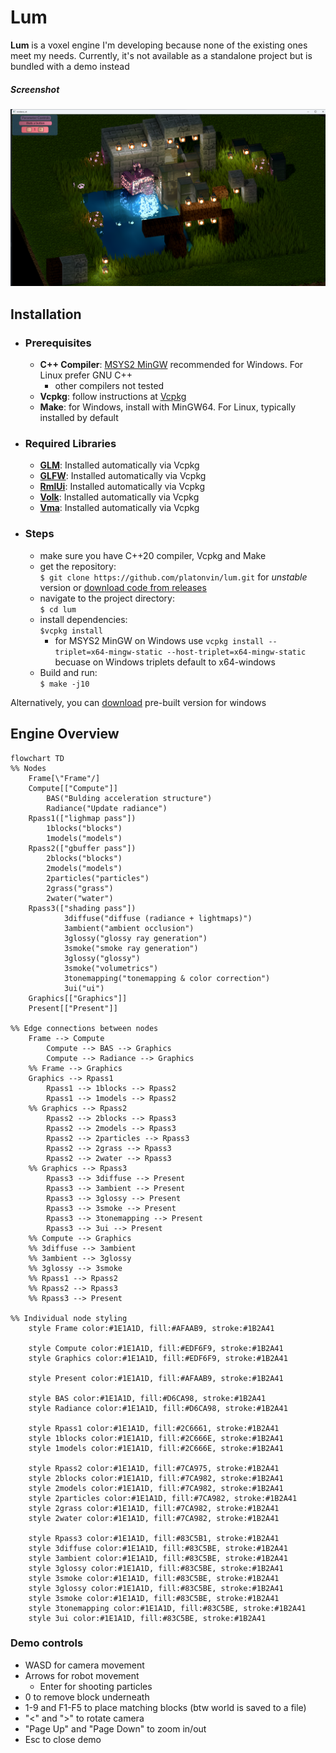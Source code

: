 # Lum
**Lum** is a voxel engine I'm developing because none of the existing ones meet my needs. Currently, it's not available as a standalone project but is bundled with a demo instead

##### Screenshot
![alt text](screenshot_v0.4.png)

## Installation 
- ### Prerequisites
  - **C++ Compiler**: [MSYS2 MinGW](https://www.msys2.org/) recommended for Windows. For Linux prefer GNU C++
    - other compilers not tested
  - **Vcpkg**: follow instructions at [Vcpkg](https://vcpkg.io/en/getting-started)
  - **Make**: for Windows, install with MinGW64. For Linux, typically installed by default
- ### Required Libraries
  - **[GLM](https://github.com/g-truc/glm)**: Installed automatically via Vcpkg
  - **[GLFW](https://www.glfw.org/)**: Installed automatically via Vcpkg
  - **[RmlUi](https://mikke89.github.io/RmlUiDoc/)**: Installed automatically via Vcpkg
  - **[Volk](https://github.com/zeux/volk)**: Installed automatically via Vcpkg
  - **[Vma](https://github.com/GPUOpen-LibrariesAndSDKs/VulkanMemoryAllocator)**: Installed automatically via Vcpkg
- ### Steps  
  - make sure you have C++20 compiler, Vcpkg and Make
  - get the repository: \
`$ git clone https://github.com/platonvin/lum.git` for *unstable* version or [download code from releases](https://github.com/platonvin/lum/releases)     
  - navigate to the project directory:\
`$ cd lum` 
  - install dependencies:\
`$vcpkg install`
    - for MSYS2 MinGW on Windows use `vcpkg install --triplet=x64-mingw-static --host-triplet=x64-mingw-static` becuase on Windows triplets default to x64-windows
  - Build and run:\
`$ make -j10`

Alternatively, you can [download](https://github.com/platonvin/lum/releases) pre-built version for windows

## Engine Overview
```mermaid
flowchart TD
%% Nodes
    Frame[\"Frame"/]
    Compute[["Compute"]]
        BAS("Bulding acceleration structure")
        Radiance("Update radiance")
    Rpass1(["lighmap pass"])
        1blocks("blocks")
        1models("models") 
    Rpass2(["gbuffer pass"])
        2blocks("blocks")
        2models("models") 
        2particles("particles")
        2grass("grass")
        2water("water")
    Rpass3(["shading pass"])
            3diffuse("diffuse (radiance + lightmaps)")
            3ambient("ambient occlusion")
            3glossy("glossy ray generation")
            3smoke("smoke ray generation")
            3glossy("glossy")
            3smoke("volumetrics")
            3tonemapping("tonemapping & color correction")
            3ui("ui")
    Graphics[["Graphics"]]
    Present[["Present"]] 

%% Edge connections between nodes
    Frame --> Compute
        Compute --> BAS --> Graphics
        Compute --> Radiance --> Graphics
    %% Frame --> Graphics
    Graphics --> Rpass1
        Rpass1 --> 1blocks --> Rpass2
        Rpass1 --> 1models --> Rpass2
    %% Graphics --> Rpass2
        Rpass2 --> 2blocks --> Rpass3
        Rpass2 --> 2models --> Rpass3
        Rpass2 --> 2particles --> Rpass3
        Rpass2 --> 2grass --> Rpass3
        Rpass2 --> 2water --> Rpass3
    %% Graphics --> Rpass3
        Rpass3 --> 3diffuse --> Present
        Rpass3 --> 3ambient --> Present
        Rpass3 --> 3glossy --> Present
        Rpass3 --> 3smoke --> Present
        Rpass3 --> 3tonemapping --> Present
        Rpass3 --> 3ui --> Present
    %% Compute --> Graphics
    %% 3diffuse --> 3ambient
    %% 3ambient --> 3glossy
    %% 3glossy --> 3smoke
    %% Rpass1 --> Rpass2
    %% Rpass2 --> Rpass3
    %% Rpass3 --> Present

%% Individual node styling
    style Frame color:#1E1A1D, fill:#AFAAB9, stroke:#1B2A41

    style Compute color:#1E1A1D, fill:#EDF6F9, stroke:#1B2A41
    style Graphics color:#1E1A1D, fill:#EDF6F9, stroke:#1B2A41

    style Present color:#1E1A1D, fill:#AFAAB9, stroke:#1B2A41

    style BAS color:#1E1A1D, fill:#D6CA98, stroke:#1B2A41
    style Radiance color:#1E1A1D, fill:#D6CA98, stroke:#1B2A41

    style Rpass1 color:#1E1A1D, fill:#2C6661, stroke:#1B2A41
    style 1blocks color:#1E1A1D, fill:#2C666E, stroke:#1B2A41
    style 1models color:#1E1A1D, fill:#2C666E, stroke:#1B2A41

    style Rpass2 color:#1E1A1D, fill:#7CA975, stroke:#1B2A41
    style 2blocks color:#1E1A1D, fill:#7CA982, stroke:#1B2A41
    style 2models color:#1E1A1D, fill:#7CA982, stroke:#1B2A41
    style 2particles color:#1E1A1D, fill:#7CA982, stroke:#1B2A41
    style 2grass color:#1E1A1D, fill:#7CA982, stroke:#1B2A41
    style 2water color:#1E1A1D, fill:#7CA982, stroke:#1B2A41

    style Rpass3 color:#1E1A1D, fill:#83C5B1, stroke:#1B2A41
    style 3diffuse color:#1E1A1D, fill:#83C5BE, stroke:#1B2A41
    style 3ambient color:#1E1A1D, fill:#83C5BE, stroke:#1B2A41
    style 3glossy color:#1E1A1D, fill:#83C5BE, stroke:#1B2A41
    style 3smoke color:#1E1A1D, fill:#83C5BE, stroke:#1B2A41
    style 3glossy color:#1E1A1D, fill:#83C5BE, stroke:#1B2A41
    style 3smoke color:#1E1A1D, fill:#83C5BE, stroke:#1B2A41
    style 3tonemapping color:#1E1A1D, fill:#83C5BE, stroke:#1B2A41
    style 3ui color:#1E1A1D, fill:#83C5BE, stroke:#1B2A41
```

### Demo controls
- WASD for camera movement
- Arrows for robot movement
  - Enter for shooting particles
- 0 to remove block underneath
- 1-9 and F1-F5 to place matching blocks (btw world is saved to a file)
- "<" and ">" to rotate camera
- "Page Up" and "Page Down" to zoom in/out
- Esc to close demo
